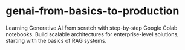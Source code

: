 # genai-from-basics-to-production
Learning Generative AI from scratch with step-by-step Google Colab notebooks. Build scalable architectures for enterprise-level solutions, starting with the basics of RAG systems.
